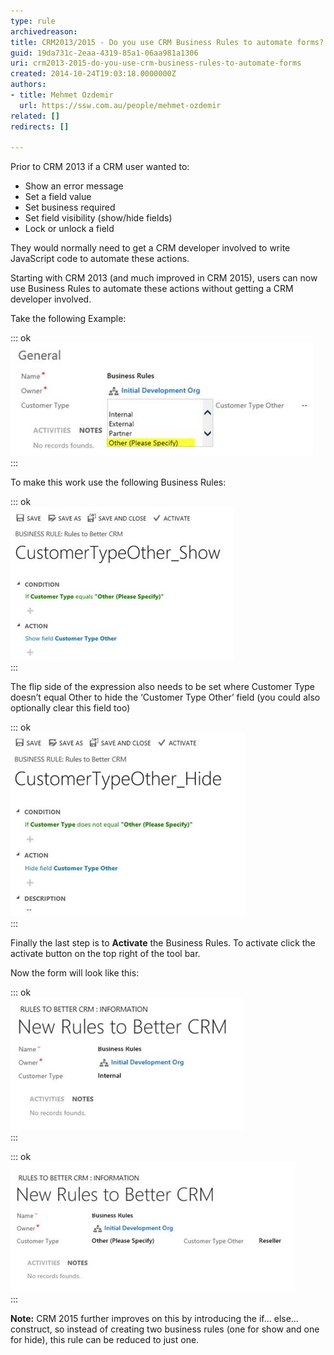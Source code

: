 ```yaml
---
type: rule
archivedreason: 
title: CRM2013/2015 - Do you use CRM Business Rules to automate forms?
guid: 19da731c-2eaa-4319-85a1-06aa981a1306
uri: crm2013-2015-do-you-use-crm-business-rules-to-automate-forms
created: 2014-10-24T19:03:18.0000000Z
authors:
- title: Mehmet Ozdemir
  url: https://ssw.com.au/people/mehmet-ozdemir
related: []
redirects: []

---
```


Prior to CRM 2013 if a CRM user wanted to:

* Show an error message
* Set a field value
* Set business required
* Set field visibility (show/hide fields)
* Lock or unlock a field


They would normally need to get a CRM developer involved to write JavaScript code to automate these actions.

Starting with CRM 2013 (and much improved in CRM 2015), users can now use Business Rules to automate these actions without getting a CRM developer involved.

<!--endintro-->

Take the following Example:

::: ok  
![Figure: ‘Customer Type Other’ should be hidden and only displayed when Other is selected](crm-automated-forms-1.png)  
:::  

To make this work use the following Business Rules:

::: ok  
![Figure: Show the ‘Customer Type Other’ field when Customer Type equals Other](crm-automated-forms-2.png)  
:::  

The flip side of the expression also needs to be set where Customer Type doesn’t equal Other to hide the ‘Customer Type Other’ field (you could also optionally clear this field too)

::: ok  
![Figure: Hide the ‘Customer Type Other’ field when Customer Type doesn’t equal Other](crm-automated-forms-3.png)  
:::  

Finally the last step is to      **Activate** the Business Rules. To activate click the activate button on the top right of the tool bar.

Now the form will look like this:

::: ok  
![Figure: Great. Now ‘Customer Type Other’ is hidden](crm-automated-forms-4.png)  
:::  

::: ok  
![Figure: And on the other side ‘Customer Type Other’ is visible](crm-automated-forms-5.png)  
:::  

**Note:** CRM 2015 further improves on this by introducing the if… else… construct, so instead of creating two business rules (one for show and one for hide), this rule can be reduced to just one.
